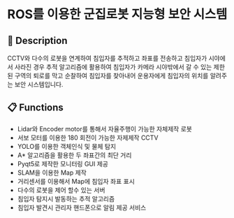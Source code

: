# ROS를 이용한 군집로봇 지능형 보안 시스템

## 📝 Description

CCTV와 다수의 로봇을 연계하여 침입자를 추적하고 좌표를 전송하고 침입자가 시야에서 사라진 경우 추적 알고리즘에 활용하여 침입자가 카메라 시야밖에서 갈 수 있는 제한된 구역의 퇴로를 막고 순찰하여 침입자를 찾아내어 운용자에게 침입자의 위치를 알려주는 보안 시스템입니다.

## 📋 Functions

- Lidar와 Encoder motor를 통해서 자율주행이 가능한 자체제작 로봇
- 서보 모터를 이용한 180 회전이 가능한 자제제작  CCTV
- YOLO를 이용한 객체인식 및 물체 탐지
- A* 알고리즘을 활용한 두 좌표간의 최단 거리
- Pyqt5로 제작한 모니터링 GUI 제공
- SLAM을 이용한 Map 제작
- 거리센서를 이용해서 Map에 침입자 좌표 표시
- 다수의 로봇을 제어 할수 있는 서버
- 침입자 탐지시 발동하는 추적 알고리즘
- 침입자 발견시 관리자 핸드폰으로 알림 제공 서비스
